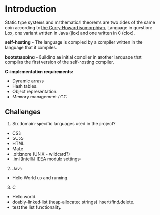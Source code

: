 # Introduction

Static type systems and mathematical theorems are two sides of the same coin
according to
[the Curry-Howard isomorphism.](https://en.wikipedia.org/wiki/Curry%E2%80%93Howard_correspondence)
Language in question: Lox, one variant written in Java (jlox) and one written
in C (clox).

**self-hosting** - The language is compiled by a compiler written in the
language that it compiles.

**bootstrapping** - Building an initial compiler in another language that
compiles the first version of the self-hosting compiler.

**C-implementation requirements:**
* Dynamic arrays
* Hash tables.
* Object representation.
* Memory management / GC.

## Challenges

1. Six domain-specific languages used in the project?
  * CSS
  * SCSS
  * HTML
  * Make
  * .gitignore (UNIX - wildcard?)
  * .iml (IntelliJ IDEA module settings)

2. Java
  * Hello World up and running.

3. C
  * Hello world.
  * doubly-linked-list (heap-allocated strings) insert/find/delete.
  * test the list functionality.
